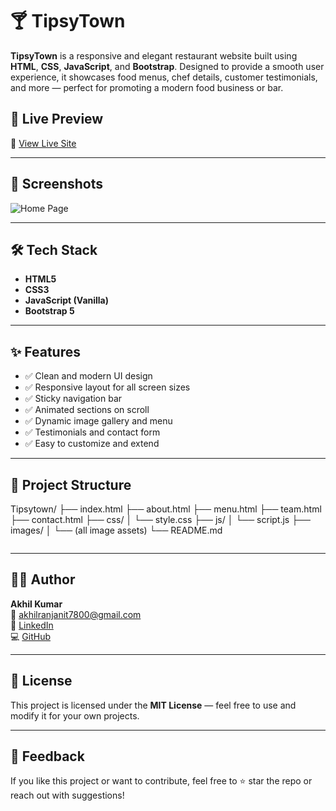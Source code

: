 # 🍸 TipsyTown

**TipsyTown** is a responsive and elegant restaurant website built using **HTML**, **CSS**, **JavaScript**, and **Bootstrap**. Designed to provide a smooth user experience, it showcases food menus, chef details, customer testimonials, and more — perfect for promoting a modern food business or bar.

## 🚀 Live Preview

🔗 [View Live Site]()

---

## 📸 Screenshots

![Home Page](https://res.cloudinary.com/dizmm8x5t/image/upload/v1752004825/Screenshot_2025-07-09_013000_i3ur55.png)
<!-- Add actual screenshots here if available -->

---

## 🛠️ Tech Stack

- **HTML5**
- **CSS3**
- **JavaScript (Vanilla)**
- **Bootstrap 5**

---

## ✨ Features

- ✅ Clean and modern UI design
- ✅ Responsive layout for all screen sizes
- ✅ Sticky navigation bar
- ✅ Animated sections on scroll
- ✅ Dynamic image gallery and menu
- ✅ Testimonials and contact form
- ✅ Easy to customize and extend

---

## 📁 Project Structure

Tipsytown/
├── index.html
├── about.html
├── menu.html
├── team.html
├── contact.html
├── css/
│ └── style.css
├── js/
│ └── script.js
├── images/
│ └── (all image assets)
└── README.md

```
```
---

## 👨‍💻 Author

**Akhil Kumar**  
📧 [akhilranjanit7800@gmail.com](mailto:akhilranjanit7800@gmail.com)  
🔗 [LinkedIn](https://www.linkedin.com/in/-akhil-kumar/)  
💻 [GitHub](https://github.com/Akhil7800)

---

## 📃 License

This project is licensed under the **MIT License** — feel free to use and modify it for your own projects.

---

## 💬 Feedback

If you like this project or want to contribute, feel free to ⭐ star the repo or reach out with suggestions!

